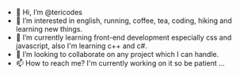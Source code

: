 - 👋 Hi, I’m @tericodes
- 👀 I’m interested in english, running, coffee, tea, coding, hiking and learning new things.
- 🌱 I’m currently learning front-end development especially css and javascript, also I'm learning c++ and c#.
- 💞️ I’m looking to collaborate on any project which I can handle.
- 📫 How to reach me? I'm currently working on it so be patient ...

<!---
tericodes/tericodes is a ✨ special ✨ repository because its `README.md` (this file) appears on your GitHub profile.
You can click the Preview link to take a look at your changes.
--->
